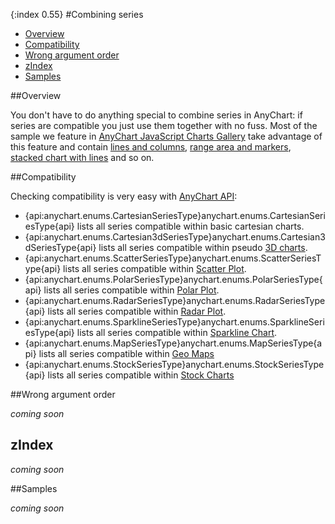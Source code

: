 {:index 0.55}
#Combining series

* [Overview](#overview)
* [Compatibility](#compatibility)
* [Wrong argument order](#wrong_argument_order)
* [zIndex](#zIndex)
* [Samples](#samples)

##Overview

You don't have to do anything special to combine series in AnyChart: if series are compatible you just use them together with no fuss. Most of the sample we feature in [AnyChart JavaScript Charts Gallery](https://www.anychart.com/products/anychart/gallery/) take advantage of this feature and contain [lines and columns](https://www.anychart.com/products/anychart/gallery/Combined_Charts/Column,_Spline-Area_and_Spline_Chart.php), [range area and markers](https://www.anychart.com/products/anychart/gallery/Combined_Charts/Range_Spline-Area,_Spline_and_Marker_Chart.php), [stacked chart with lines](https://www.anychart.com/products/anychart/gallery/Combined_Charts/Stacked_Column_and_Line_Chart.php) and so on.

##Compatibility

Checking compatibility is very easy with [AnyChart API](https://api.anychart.com):

- {api:anychart.enums.CartesianSeriesType}anychart.enums.CartesianSeriesType{api} lists all series compatible within basic cartesian charts.
- {api:anychart.enums.Cartesian3dSeriesType}anychart.enums.Cartesian3dSeriesType{api} lists all series compatible within pseudo [3D charts](3D/Overview).
- {api:anychart.enums.ScatterSeriesType}anychart.enums.ScatterSeriesType{api} lists all series compatible within [Scatter Plot](Scatter_Plot/Overview).
- {api:anychart.enums.PolarSeriesType}anychart.enums.PolarSeriesType{api} lists all series compatible within [Polar Plot](Polar_Plot/Overview).
- {api:anychart.enums.RadarSeriesType}anychart.enums.RadarSeriesType{api} lists all series compatible within [Radar Plot](Radar_Plot/Overview).
- {api:anychart.enums.SparklineSeriesType}anychart.enums.SparklineSeriesType{api} lists all series compatible within [Sparkline Chart](Sparkline_Chart).
- {api:anychart.enums.MapSeriesType}anychart.enums.MapSeriesType{api} lists all series compatible within [Geo Maps](../Maps/Quick_Start)
- {api:anychart.enums.StockSeriesType}anychart.enums.StockSeriesType{api} lists all series compatible within [Stock Charts](../Stock_Charts/Overview)

##Wrong argument order

*coming soon*

## zIndex

*coming soon*

##Samples

*coming soon*